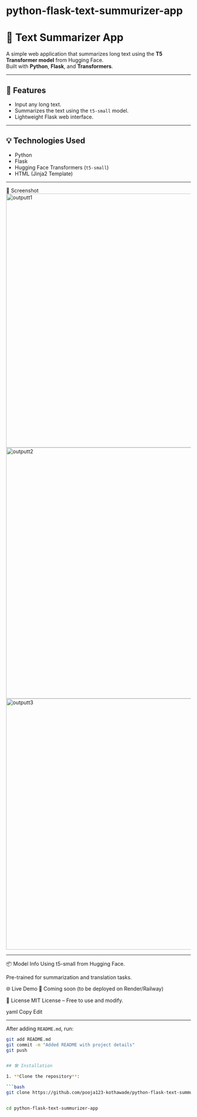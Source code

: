 ﻿# python-flask-text-summurizer-app
# 📝 Text Summarizer App

A simple web application that summarizes long text using the **T5 Transformer model** from Hugging Face.  
Built with **Python**, **Flask**, and **Transformers**.

---

## 🚀 Features

- Input any long text.
- Summarizes the text using the `t5-small` model.
- Lightweight Flask web interface.

---

## 💡 Technologies Used

- Python
- Flask
- Hugging Face Transformers (`t5-small`)
- HTML (Jinja2 Template)

---

📸 Screenshot
<img width="1365" height="693" alt="outputt1" src="https://github.com/user-attachments/assets/38ff2945-0229-458a-8929-64080d9afdaa" />
<img width="1359" height="685" alt="outputt2" src="https://github.com/user-attachments/assets/67a804cc-769d-45db-bffb-98cdfb0c0198" />
<img width="1361" height="685" alt="outputt3" src="https://github.com/user-attachments/assets/d0b5f441-14b4-44df-86e7-74c04fc36379" />

---
📦 Model Info
Using t5-small from Hugging Face.

Pre-trained for summarization and translation tasks.

🌐 Live Demo
🚧 Coming soon (to be deployed on Render/Railway)

📄 License
MIT License – Free to use and modify.

yaml
Copy
Edit

---

After adding `README.md`, run:

```bash
git add README.md
git commit -m "Added README with project details"
git push


## 🛠️ Installation

1. **Clone the repository**:

```bash
git clone https://github.com/pooja123-kothawade/python-flask-text-summurizer-app.git


cd python-flask-text-summurizer-app

